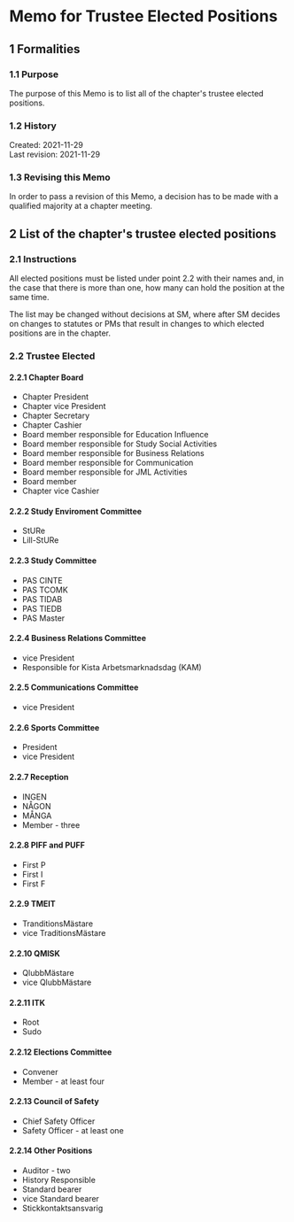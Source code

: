 # Memo for Trustee Elected Positions

## 1 Formalities

### 1.1 Purpose

The purpose of this Memo is to list all of the chapter's trustee elected positions.

### 1.2 History

Created: 2021-11-29  
Last revision: 2021-11-29

### 1.3 Revising this Memo

In order to pass a revision of this Memo, a decision has to be made with a qualified majority at a chapter meeting.

## 2 List of the chapter's trustee elected positions

### 2.1 Instructions

All elected positions must be listed under point 2.2 with their names and, in the case that there is more than one, how many can hold the position at the same time.

The list may be changed without decisions at SM, where after SM decides on changes to statutes or PMs that result in changes to which elected positions are in the chapter.

### 2.2 Trustee Elected

#### 2.2.1 Chapter Board

- Chapter President
- Chapter vice President
- Chapter Secretary
- Chapter Cashier
- Board member responsible for Education Influence
- Board member responsible for Study Social Activities
- Board member responsible for Business Relations
- Board member responsible for Communication
- Board member responsible for JML Activities
- Board member
- Chapter vice Cashier

#### 2.2.2 Study Enviroment Committee

- StURe
- Lill-StURe

#### 2.2.3 Study Committee

- PAS CINTE
- PAS TCOMK
- PAS TIDAB
- PAS TIEDB
- PAS Master

#### 2.2.4 Business Relations Committee

- vice President
- Responsible for Kista Arbetsmarknadsdag (KAM)
 
#### 2.2.5 Communications Committee

- vice President

#### 2.2.6 Sports Committee

- President
- vice President

#### 2.2.7 Reception

- INGEN
- NÅGON
- MÅNGA
- Member - three

#### 2.2.8 PIFF and PUFF

- First P
- First I
- First F

#### 2.2.9 TMEIT

- TranditionsMästare
- vice TraditionsMästare

#### 2.2.10 QMISK

- QlubbMästare
- vice QlubbMästare

#### 2.2.11 ITK

- Root
- Sudo

#### 2.2.12 Elections Committee

- Convener
- Member - at least four

#### 2.2.13 Council of Safety

- Chief Safety Officer
- Safety Officer - at least one

#### 2.2.14 Other Positions

- Auditor - two
- History Responsible
- Standard bearer
- vice Standard bearer
- Stickkontaktsansvarig
